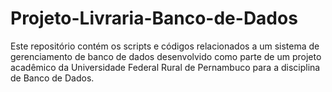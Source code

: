 # Projeto-Livraria-Banco-de-Dados
Este repositório contém os scripts e códigos relacionados a um sistema de gerenciamento de banco de dados desenvolvido como parte de um projeto acadêmico da Universidade Federal Rural de Pernambuco para a disciplina de Banco de Dados. 
